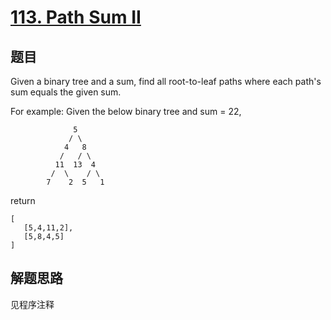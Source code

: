 # [113. Path Sum II](https://leetcode-cn.com/problems/path-sum-ii/)

## 题目
Given a binary tree and a sum, find all root-to-leaf paths where each path's sum equals the given sum.


For example:
Given the below binary tree and sum = 22,
```
              5
             / \
            4   8
           /   / \
          11  13  4
         /  \    / \
        7    2  5   1
```
return
```
[
   [5,4,11,2],
   [5,8,4,5]
]
```
## 解题思路

见程序注释

